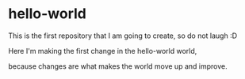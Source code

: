 # hello-world
This is the first repository that I am going to create, so do not laugh :D



Here I'm making the first change in the hello-world world,

because changes are what makes the world move up and improve. 
